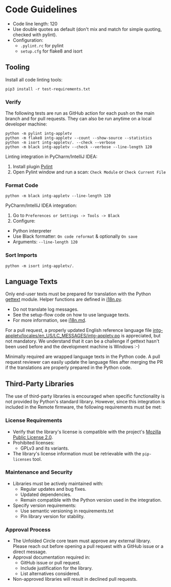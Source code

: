 # Code Guidelines

- Code line length: 120
- Use double quotes as default (don't mix and match for simple quoting, checked with pylint).
- Configuration:
    - `.pylint.rc` for pylint
    - `setup.cfg` for flake8 and isort

## Tooling

Install all code linting tools:

```shell
pip3 install -r test-requirements.txt
```

### Verify

The following tests are run as GitHub action for each push on the main branch and for pull requests.
They can also be run anytime on a local developer machine:
```shell
python -m pylint intg-appletv
python -m flake8 intg-appletv --count --show-source --statistics
python -m isort intg-appletv/. --check --verbose 
python -m black intg-appletv --check --verbose --line-length 120
```

Linting integration in PyCharm/IntelliJ IDEA:
1. Install plugin [Pylint](https://plugins.jetbrains.com/plugin/11084-pylint)
2. Open Pylint window and run a scan: `Check Module` or `Check Current File`

### Format Code
```shell
python -m black intg-appletv --line-length 120
```

PyCharm/IntelliJ IDEA integration:
1. Go to `Preferences or Settings -> Tools -> Black`
2. Configure:
- Python interpreter
- Use Black formatter: `On code reformat` & optionally `On save`
- Arguments: `--line-length 120`

### Sort Imports

```shell
python -m isort intg-appletv/.
```

## Language Texts

Only end-user texts must be prepared for translation with the Python [gettext](https://docs.python.org/3.11/library/gettext.html)
module. Helper functions are defined in [i18n.py](../intg-appletv/i18n.py).

- Do not translate log messages.
- See the setup-flow code on how to use language texts.
- For more information, see [i18n.md](i18n.md).

For a pull request, a properly updated English reference language file [intg-appletv/locales/en_US/LC_MESSAGES/intg-appletv.po](../intg-appletv/locales/en_US/LC_MESSAGES/intg-appletv.po)
is appreciated, but not mandatory. We understand that it can be a challenge if gettext hasn't been used before and the
development machine is Windows :-)

Minimally required are wrapped language texts in the Python code. A pull request reviewer can easily update the language
files after merging the PR if the translations are properly prepared in the Python code.

## Third-Party Libraries

The use of third-party libraries is encouraged when specific functionality is not provided by Python's standard library.
However, since this integration is included in the Remote firmware, the following requirements must be met:

### License Requirements

- Verify that the library's license is compatible with the project's [Mozilla Public License 2.0](https://choosealicense.com/licenses/mpl-2.0/).
- Prohibited licenses:
  - GPLv3 and its variants.
- The library's license information must be retrievable with the `pip-licenses` tool.

### Maintenance and Security

- Libraries must be actively maintained with:
  - Regular updates and bug fixes.
  - Updated dependencies.
  - Remain compatible with the Python version used in the integration.
- Specify version requirements:
  - Use semantic versioning in requirements.txt
  - Pin library version for stability.

### Approval Process

- The Unfolded Circle core team must approve any external library.  
  Please reach out before opening a pull request with a GitHub issue or a direct message.
- Approval documentation required in:
  - GitHub issue or pull request.
  - Include justification for the library.
  - List alternatives considered.
- Non-approved libraries will result in declined pull requests.
